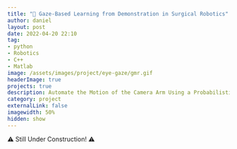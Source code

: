 ```yaml
---
title: "👀 Gaze-Based Learning from Demonstration in Surgical Robotics"
author: daniel
layout: post
date: 2022-04-20 22:10
tag: 
- python
- Robotics
- C++
- Matlab
image: /assets/images/project/eye-gaze/gmr.gif
headerImage: true
projects: true
description: Automate the Motion of the Camera Arm Using a Probabilistic Model based on Surgeon’s Eye Gaze Data and da Vinci Robot Kinematic Data
category: project
externalLink: false
imagewidth: 50%
hidden: show
---
```


:warning: Still Under Construction! :warning:

<div class="wrapper-normal">
    <object data="/assets/pdf/ENPH_459_Final_Report.pdf" width="650" height="1000" type='application/pdf'/>
</div>
